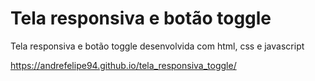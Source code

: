 <h1> Tela responsiva e botão toggle </h1>
<p> Tela responsiva e botão toggle desenvolvida com html, css e javascript</p>

https://andrefelipe94.github.io/tela_responsiva_toggle/
